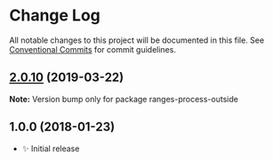 # Change Log

All notable changes to this project will be documented in this file.
See [Conventional Commits](https://conventionalcommits.org) for commit guidelines.

## [2.0.10](https://gitlab.com/codsen/codsen/compare/ranges-process-outside@2.0.9...ranges-process-outside@2.0.10) (2019-03-22)

**Note:** Version bump only for package ranges-process-outside





## 1.0.0 (2018-01-23)

- ✨ Initial release
